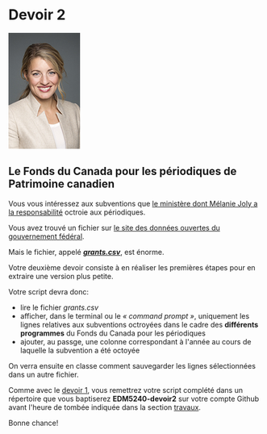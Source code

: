 # Devoir 2

![](assets/melaniejoly.jpg)

## Le Fonds du Canada pour les périodiques de Patrimoine canadien

Vous vous intéressez aux subventions que [le ministère dont Mélanie Joly a la responsabilité](https://www.canada.ca/fr/patrimoine-canadien.html) octroie aux périodiques.

Vous avez trouvé un fichier sur [le site des données ouvertes du gouvernement fédéral](https://ouvert.canada.ca/data/fr/dataset/432527ab-7aac-45b5-81d6-7597107a7013).

Mais le fichier, appelé [**_grants.csv_**](https://www.dropbox.com/s/7lvdiuz24firmw0/grants.csv?dl=0), est énorme.

Votre deuxième devoir consiste à en réaliser les premières étapes pour en extraire une version plus petite.

Votre script devra donc:

- lire le fichier *grants.csv*
- afficher, dans le terminal ou le *«&nbsp;command prompt&nbsp;»*, uniquement les lignes relatives aux subventions octroyées dans le cadre des **différents programmes** du Fonds du Canada pour les périodiques
- ajouter, au passge, une colonne correspondant à l'année au cours de laquelle la subvention a été octoyée

On verra ensuite en classe comment sauvegarder les lignes sélectionnées dans un autre fichier.

Comme avec le [devoir 1](devoir1.md), vous remettrez votre script complété dans un répertoire que vous baptiserez **EDM5240-devoir2** sur votre compte Github avant l'heure de tombée indiquée dans la section [travaux](travaux.md#devoir-2---mélanie-joly).

Bonne chance!
